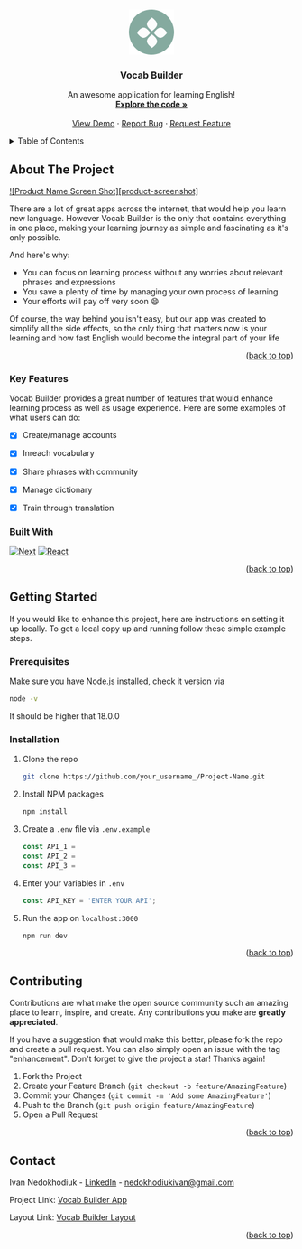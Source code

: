 <a name="readme-top"></a>

<br />
<div align="center">
  <a href="https://github.com/Ivan011001/vocab-builder">
    <img src="public/logo.png" alt="Logo" width="80" height="80">
  </a>

  <h3 align="center">Vocab Builder</h3>

  <p align="center">
    An awesome application for learning English!
    <br />
    <a href="https://github.com/Ivan011001/vocab-builder"><strong>Explore the code »</strong></a>
    <br />
    <br />
    <a href="https://vocab-builder-murex.vercel.app">View Demo</a>
    ·
    <a href="https://github.com/Ivan011001/vocab-builder/issues">Report Bug</a>
    ·
    <a href="https://github.com/Ivan011001/vocab-builder/issues">Request Feature</a>
  </p>
</div>

<details>
  <summary>Table of Contents</summary>
  <ol>
    <li>
      <a href="#about-the-project">About The Project</a>
      <ul>
        <li><a href="#built-with">Built With</a></li>
      </ul>
    </li>
    <li>
      <a href="#getting-started">Getting Started</a>
      <ul>
        <li><a href="#prerequisites">Prerequisites</a></li>
        <li><a href="#installation">Installation</a></li>
      </ul>
    </li>
    <li><a href="#usage">Usage</a></li>
    <li><a href="#roadmap">Roadmap</a></li>
    <li><a href="#contributing">Contributing</a></li>
    <li><a href="#contact">Contact</a></li>
  </ol>
</details>


## About The Project

[![Product Name Screen Shot][product-screenshot]](https://example.com)

There are a lot of great apps across the internet, that would help you learn new language. However Vocab Builder is the only that contains everything in one place, making your learning journey as simple and fascinating as it's only possible.

And here's why:
* You can focus on learning process without any worries about relevant phrases and expressions
* You save a plenty of time by managing your own process of learning 
* Your efforts will pay off very soon :smile:

Of course, the way behind you isn't easy, but our app was created to simplify all the side effects, so the only thing that matters now is your learning and how fast English would become the integral part of your life

<p align="right">(<a href="#readme-top">back to top</a>)</p>


### Key Features

Vocab Builder provides a great number of features that would enhance learning process as well as usage experience.
Here are some examples of what users can do:

- [x] Create/manage accounts
- [x] Inreach vocabulary
- [x] Share phrases with community
- [x] Manage dictionary 
- [x] Train through translation

     
### Built With


[![Next][Next.js]][Next-url]
[![React][React.js]][React-url]

<p align="right">(<a href="#readme-top">back to top</a>)</p>


## Getting Started

If you would like to enhance this project, here are instructions on setting it up locally.
To get a local copy up and running follow these simple example steps.

### Prerequisites

Make sure you have Node.js installed, check it version via
  ```sh
  node -v
  ```
It should be higher that 18.0.0

### Installation

1. Clone the repo
   ```sh
   git clone https://github.com/your_username_/Project-Name.git
   ```
2. Install NPM packages
   ```sh
   npm install
   ```
3. Create a `.env` file via `.env.example`
   ```js
   const API_1 =
   const API_2 = 
   const API_3 = 
   ```  
4. Enter your variables in `.env`
   ```js
   const API_KEY = 'ENTER YOUR API';
   ```
5. Run the app on `localhost:3000`
   ```sh
   npm run dev
   ```

<p align="right">(<a href="#readme-top">back to top</a>)</p>


## Contributing

Contributions are what make the open source community such an amazing place to learn, inspire, and create. Any contributions you make are **greatly appreciated**.

If you have a suggestion that would make this better, please fork the repo and create a pull request. You can also simply open an issue with the tag "enhancement".
Don't forget to give the project a star! Thanks again!

1. Fork the Project
2. Create your Feature Branch (`git checkout -b feature/AmazingFeature`)
3. Commit your Changes (`git commit -m 'Add some AmazingFeature'`)
4. Push to the Branch (`git push origin feature/AmazingFeature`)
5. Open a Pull Request

<p align="right">(<a href="#readme-top">back to top</a>)</p>


## Contact

Ivan Nedokhodiuk - [LinkedIn](https://www.linkedin.com/in/ivan-nedokhodiuk) - nedokhodiukivan@gmail.com

Project Link: [Vocab Builder App](https://vocab-builder-murex.vercel.app)

Layout Link: [Vocab Builder Layout](https://www.figma.com/file/XRhVBdCX1wPyzCRA567kud/VocabBuilder?type=design&node-id=0-1&mode=design&t=Aa7GiCvVIpx6Nvi5-0)

<p align="right">(<a href="#readme-top">back to top</a>)</p>

[Next.js]: https://img.shields.io/badge/next.js-000000?style=for-the-badge&logo=nextdotjs&logoColor=white
[Next-url]: https://nextjs.org/
[React.js]: https://img.shields.io/badge/React-20232A?style=for-the-badge&logo=react&logoColor=61DAFB
[React-url]: https://reactjs.org/
